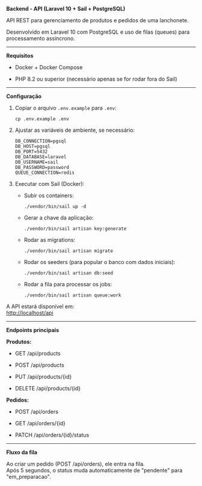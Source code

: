 **Backend - API (Laravel 10 + Sail + PostgreSQL)**

API REST para gerenciamento de produtos e pedidos de uma lanchonete.

Desenvolvido em Laravel 10 com PostgreSQL e uso de filas (queues) para processamento assíncrono.

* * * * *

**Requisitos**

-   Docker + Docker Compose

-   PHP 8.2 ou superior (necessário apenas se for rodar fora do Sail)

* * * * *

**Configuração**

1.  Copiar o arquivo `.env.example` para `.env`:

    `cp .env.example .env`

2.  Ajustar as variáveis de ambiente, se necessário:

    ```
    DB_CONNECTION=pgsql
    DB_HOST=pgsql
    DB_PORT=5432
    DB_DATABASE=laravel
    DB_USERNAME=sail
    DB_PASSWORD=password
    QUEUE_CONNECTION=redis

3.  Executar com Sail (Docker):

    -   Subir os containers:

        `./vendor/bin/sail up -d`
        
    -   Gerar a chave da aplicação:
  
        `./vendor/bin/sail artisan key:generate`

    -   Rodar as migrations:

        `./vendor/bin/sail artisan migrate`
        
    -   Rodar os seeders (para popular o banco com dados iniciais):

        `./vendor/bin/sail artisan db:seed`

    -   Rodar a fila para processar os jobs:

        `./vendor/bin/sail artisan queue:work`

A API estará disponível em:\
<http://localhost/api>

* * * * *

**Endpoints principais**

**Produtos:**

-   GET /api/products

-   POST /api/products

-   PUT /api/products/{id}

-   DELETE /api/products/{id}

**Pedidos:**

-   POST /api/orders

-   GET /api/orders/{id}

-   PATCH /api/orders/{id}/status

* * * * *

**Fluxo da fila**

Ao criar um pedido (POST /api/orders), ele entra na fila.\
Após 5 segundos, o status muda automaticamente de "pendente" para "em_preparacao".
